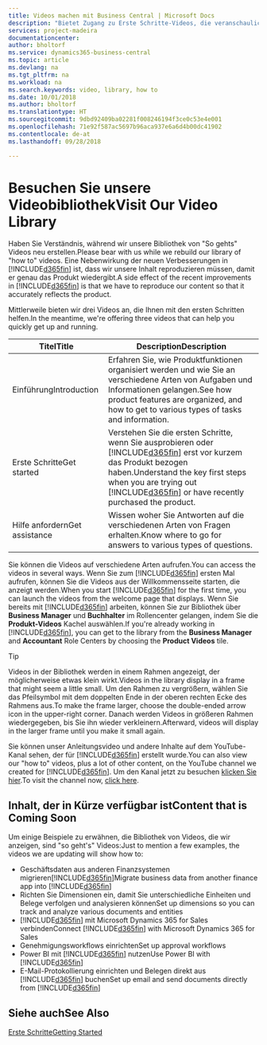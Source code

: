 ```yaml
---
title: Videos machen mit Business Central | Microsoft Docs
description: "Bietet Zugang zu Erste Schritte-Videos, die veranschaulichen, wie häufige Aufgaben ausgeführt werden."
services: project-madeira
documentationcenter: 
author: bholtorf
ms.service: dynamics365-business-central
ms.topic: article
ms.devlang: na
ms.tgt_pltfrm: na
ms.workload: na
ms.search.keywords: video, library, how to
ms.date: 10/01/2018
ms.author: bholtorf
ms.translationtype: HT
ms.sourcegitcommit: 9dbd92409ba02281f008246194f3ce0c53e4e001
ms.openlocfilehash: 71e92f587ac5697b96aca937e6a6d4b00dc41902
ms.contentlocale: de-at
ms.lasthandoff: 09/28/2018

---
```

# <a name="visit-our-video-library"></a><span data-ttu-id="fad63-103">Besuchen Sie unsere Videobibliothek</span><span class="sxs-lookup"><span data-stu-id="fad63-103">Visit Our Video Library</span></span>
<span data-ttu-id="fad63-104">Haben Sie Verständnis, während wir unsere Bibliothek von "So gehts" Videos neu erstellen.</span><span class="sxs-lookup"><span data-stu-id="fad63-104">Please bear with us while we rebuild our library of "how to" videos.</span></span> <span data-ttu-id="fad63-105">Eine Nebenwirkung der neuen Verbesserungen in [!INCLUDE[d365fin](includes/d365fin_md.md)] ist, dass wir unsere Inhalt reproduzieren müssen, damit er genau das Produkt wiedergibt.</span><span class="sxs-lookup"><span data-stu-id="fad63-105">A side effect of the recent improvements in [!INCLUDE[d365fin](includes/d365fin_md.md)] is that we have to reproduce our content so that it accurately reflects the product.</span></span> 

<span data-ttu-id="fad63-106">Mittlerweile bieten wir drei Videos an, die Ihnen mit den ersten Schritten helfen.</span><span class="sxs-lookup"><span data-stu-id="fad63-106">In the meantime, we're offering three videos that can help you quickly get up and running.</span></span>

|<span data-ttu-id="fad63-107">Titel</span><span class="sxs-lookup"><span data-stu-id="fad63-107">Title</span></span>|<span data-ttu-id="fad63-108">Description</span><span class="sxs-lookup"><span data-stu-id="fad63-108">Description</span></span>|
|----|----|
|<span data-ttu-id="fad63-109">Einführung</span><span class="sxs-lookup"><span data-stu-id="fad63-109">Introduction</span></span>|<span data-ttu-id="fad63-110">Erfahren Sie, wie Produktfunktionen organisiert werden und wie Sie an verschiedene Arten von Aufgaben und Informationen gelangen.</span><span class="sxs-lookup"><span data-stu-id="fad63-110">See how product features are organized, and how to get to various types of tasks and information.</span></span>|
|<span data-ttu-id="fad63-111">Erste Schritte</span><span class="sxs-lookup"><span data-stu-id="fad63-111">Get started</span></span>|<span data-ttu-id="fad63-112">Verstehen Sie die ersten Schritte, wenn Sie ausprobieren oder [!INCLUDE[d365fin](includes/d365fin_md.md)] erst vor kurzem das Produkt bezogen haben.</span><span class="sxs-lookup"><span data-stu-id="fad63-112">Understand the key first steps when you are trying out [!INCLUDE[d365fin](includes/d365fin_md.md)] or have recently purchased the product.</span></span> |
|<span data-ttu-id="fad63-113">Hilfe anfordern</span><span class="sxs-lookup"><span data-stu-id="fad63-113">Get assistance</span></span>|<span data-ttu-id="fad63-114">Wissen woher Sie Antworten auf die verschiedenen Arten von Fragen erhalten.</span><span class="sxs-lookup"><span data-stu-id="fad63-114">Know where to go for answers to various types of questions.</span></span>|

<span data-ttu-id="fad63-115">Sie können die Videos auf verschiedene Arten aufrufen.</span><span class="sxs-lookup"><span data-stu-id="fad63-115">You can access the videos in several ways.</span></span> <span data-ttu-id="fad63-116">Wenn Sie zum [!INCLUDE[d365fin](includes/d365fin_md.md)] ersten Mal aufrufen, können Sie die Videos aus der Willkommensseite starten, die anzeigt werden.</span><span class="sxs-lookup"><span data-stu-id="fad63-116">When you start [!INCLUDE[d365fin](includes/d365fin_md.md)] for the first time, you can launch the videos from the welcome page that displays.</span></span> <span data-ttu-id="fad63-117">Wenn Sie bereits mit [!INCLUDE[d365fin](includes/d365fin_md.md)] arbeiten, können Sie zur Bibliothek über **Business Manager** und **Buchhalter** im Rollencenter gelangen, indem Sie die **Produkt-Videos** Kachel auswählen.</span><span class="sxs-lookup"><span data-stu-id="fad63-117">If you're already working in [!INCLUDE[d365fin](includes/d365fin_md.md)], you can get to the library from the **Business Manager** and **Accountant** Role Centers by choosing the **Product Videos** tile.</span></span> 

> [!Tip]  
> <span data-ttu-id="fad63-118">Videos in der Bibliothek werden in einem Rahmen angezeigt, der möglicherweise etwas klein wirkt.</span><span class="sxs-lookup"><span data-stu-id="fad63-118">Videos in the library display in a frame that might seem a little small.</span></span> <span data-ttu-id="fad63-119">Um den Rahmen zu vergrößern, wählen Sie das Pfeilsymbol mit dem doppelten Ende in der oberen rechten Ecke des Rahmens aus.</span><span class="sxs-lookup"><span data-stu-id="fad63-119">To make the frame larger, choose the double-ended arrow icon in the upper-right corner.</span></span> <span data-ttu-id="fad63-120">Danach werden Videos in größeren Rahmen wiedergegeben, bis Sie ihn wieder verkleinern.</span><span class="sxs-lookup"><span data-stu-id="fad63-120">Afterward, videos will display in the larger frame until you make it small again.</span></span>

<span data-ttu-id="fad63-121">Sie können unser Anleitungsvideo und andere Inhalte auf dem YouTube-Kanal sehen, der für [!INCLUDE[d365fin](includes/d365fin_md.md)] erstellt wurde.</span><span class="sxs-lookup"><span data-stu-id="fad63-121">You can also view our "how to" videos, plus a lot of other content, on the YouTube channel we created for [!INCLUDE[d365fin](includes/d365fin_md.md)].</span></span> <span data-ttu-id="fad63-122">Um den Kanal jetzt zu besuchen [klicken Sie hier](https://go.microsoft.com/fwlink/?linkid=851533).</span><span class="sxs-lookup"><span data-stu-id="fad63-122">To visit the channel now, [click here](https://go.microsoft.com/fwlink/?linkid=851533).</span></span>

## <a name="content-that-is-coming-soon"></a><span data-ttu-id="fad63-123">Inhalt, der in Kürze verfügbar ist</span><span class="sxs-lookup"><span data-stu-id="fad63-123">Content that is Coming Soon</span></span>
<span data-ttu-id="fad63-124">Um einige Beispiele zu erwähnen, die Bibliothek von Videos, die wir anzeigen, sind "so geht's" Videos:</span><span class="sxs-lookup"><span data-stu-id="fad63-124">Just to mention a few examples, the videos we are updating will show how to:</span></span>  

* <span data-ttu-id="fad63-125">Geschäftsdaten aus anderen Finanzsystemen migrieren[!INCLUDE[d365fin](includes/d365fin_md.md)]</span><span class="sxs-lookup"><span data-stu-id="fad63-125">Migrate business data from another finance app into [!INCLUDE[d365fin](includes/d365fin_md.md)]</span></span>  
* <span data-ttu-id="fad63-126">Richten Sie Dimensionen ein, damit Sie unterschiedliche Einheiten und Belege verfolgen und analysieren können</span><span class="sxs-lookup"><span data-stu-id="fad63-126">Set up dimensions so you can track and analyze various documents and entities</span></span>
* <span data-ttu-id="fad63-127">[!INCLUDE[d365fin](includes/d365fin_md.md)] mit Microsoft Dynamics 365 for Sales verbinden</span><span class="sxs-lookup"><span data-stu-id="fad63-127">Connect [!INCLUDE[d365fin](includes/d365fin_md.md)] with Microsoft Dynamics 365 for Sales</span></span>
* <span data-ttu-id="fad63-128">Genehmigungsworkflows einrichten</span><span class="sxs-lookup"><span data-stu-id="fad63-128">Set up approval workflows</span></span>  
* <span data-ttu-id="fad63-129">Power BI mit  [!INCLUDE[d365fin](includes/d365fin_md.md)] nutzen</span><span class="sxs-lookup"><span data-stu-id="fad63-129">Use Power BI with [!INCLUDE[d365fin](includes/d365fin_md.md)]</span></span>  
* <span data-ttu-id="fad63-130">E-Mail-Protokollierung einrichten und Belegen direkt aus [!INCLUDE[d365fin](includes/d365fin_md.md)] buchen</span><span class="sxs-lookup"><span data-stu-id="fad63-130">Set up email and send documents directly from [!INCLUDE[d365fin](includes/d365fin_md.md)]</span></span>  

## <a name="see-also"></a><span data-ttu-id="fad63-131">Siehe auch</span><span class="sxs-lookup"><span data-stu-id="fad63-131">See Also</span></span>
[<span data-ttu-id="fad63-132">Erste Schritte</span><span class="sxs-lookup"><span data-stu-id="fad63-132">Getting Started</span></span>](product-get-started.md)

